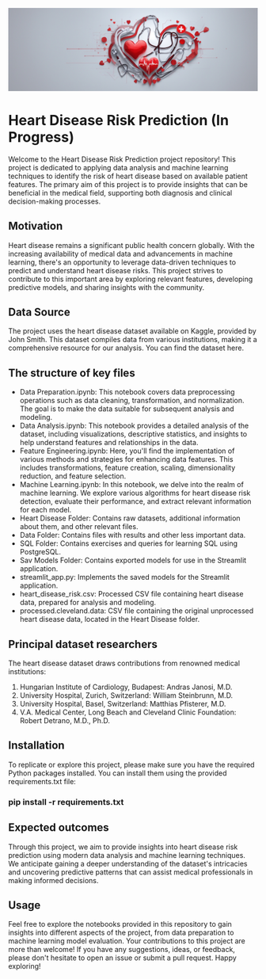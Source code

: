 ![alt text](https://github.com/MrDomian/Heart-Disease-Risk-Prediction/blob/main/Data/Risk_of_heart_disease_banner.jpg)
# Heart Disease Risk Prediction (In Progress)
Welcome to the Heart Disease Risk Prediction project repository! This project is dedicated to applying data analysis and machine learning techniques to identify the risk of heart disease based on available patient features. The primary aim of this project is to provide insights that can be beneficial in the medical field, supporting both diagnosis and clinical decision-making processes.

## Motivation
Heart disease remains a significant public health concern globally. With the increasing availability of medical data and advancements in machine learning, there's an opportunity to leverage data-driven techniques to predict and understand heart disease risks. This project strives to contribute to this important area by exploring relevant features, developing predictive models, and sharing insights with the community.

## Data Source
The project uses the heart disease dataset available on Kaggle, provided by John Smith. This dataset compiles data from various institutions, making it a comprehensive resource for our analysis. You can find the dataset here.

## The structure of key files
- Data Preparation.ipynb: This notebook covers data preprocessing operations such as data cleaning, transformation, and normalization. The goal is to make the data suitable for subsequent analysis and modeling.
- Data Analysis.ipynb: This notebook provides a detailed analysis of the dataset, including visualizations, descriptive statistics, and insights to help understand features and relationships in the data.
- Feature Engineering.ipynb: Here, you'll find the implementation of various methods and strategies for enhancing data features. This includes transformations, feature creation, scaling, dimensionality reduction, and feature selection.
- Machine Learning.ipynb: In this notebook, we delve into the realm of machine learning. We explore various algorithms for heart disease risk detection, evaluate their performance, and extract relevant information for each model.
- Heart Disease Folder: Contains raw datasets, additional information about them, and other relevant files.
- Data Folder: Contains files with results and other less important data.
- SQL Folder: Contains exercises and queries for learning SQL using PostgreSQL.
- Sav Models Folder: Contains exported models for use in the Streamlit application.
- streamlit_app.py: Implements the saved models for the Streamlit application.
- heart_disease_risk.csv: Processed CSV file containing heart disease data, prepared for analysis and modeling.
- processed.cleveland.data: CSV file containing the original unprocessed heart disease data, located in the Heart Disease folder.

## Principal dataset researchers
The heart disease dataset draws contributions from renowned medical institutions:
1. Hungarian Institute of Cardiology, Budapest: Andras Janosi, M.D.
2. University Hospital, Zurich, Switzerland: William Steinbrunn, M.D.
3. University Hospital, Basel, Switzerland: Matthias Pfisterer, M.D.
4. V.A. Medical Center, Long Beach and Cleveland Clinic Foundation: Robert Detrano, M.D., Ph.D.

## Installation
To replicate or explore this project, please make sure you have the required Python packages installed. You can install them using the provided requirements.txt file:
### pip install -r requirements.txt

## Expected outcomes
Through this project, we aim to provide insights into heart disease risk prediction using modern data analysis and machine learning techniques. We anticipate gaining a deeper understanding of the dataset's intricacies and uncovering predictive patterns that can assist medical professionals in making informed decisions.

## Usage
Feel free to explore the notebooks provided in this repository to gain insights into different aspects of the project, from data preparation to machine learning model evaluation. Your contributions to this project are more than welcome! If you have any suggestions, ideas, or feedback, please don't hesitate to open an issue or submit a pull request.
Happy exploring!
